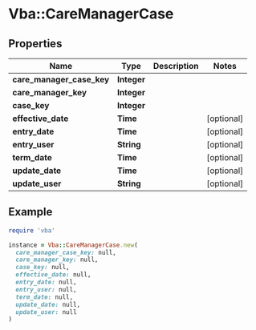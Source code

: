 # Vba::CareManagerCase

## Properties

| Name | Type | Description | Notes |
| ---- | ---- | ----------- | ----- |
| **care_manager_case_key** | **Integer** |  |  |
| **care_manager_key** | **Integer** |  |  |
| **case_key** | **Integer** |  |  |
| **effective_date** | **Time** |  | [optional] |
| **entry_date** | **Time** |  | [optional] |
| **entry_user** | **String** |  | [optional] |
| **term_date** | **Time** |  | [optional] |
| **update_date** | **Time** |  | [optional] |
| **update_user** | **String** |  | [optional] |

## Example

```ruby
require 'vba'

instance = Vba::CareManagerCase.new(
  care_manager_case_key: null,
  care_manager_key: null,
  case_key: null,
  effective_date: null,
  entry_date: null,
  entry_user: null,
  term_date: null,
  update_date: null,
  update_user: null
)
```

